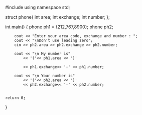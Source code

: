 #include <iostream>
using namespace std;

struct phone{
    int area;
    int exchange;
    int number;
};


int main()
{
        phone ph1 = {212,767,8900};
        phone ph2;

        cout << "Enter your area code, exchange and number : ";
        cout << "\nDon't use leading zero";
        cin >> ph2.area >> ph2.exchange >> ph2.number;

        cout << "\n My number is"
            << '('<< ph1.area << ')'

            << ph1.exchange<< '-' << ph1.number;

        cout << "\n Your number is"
            << '('<< ph2.area << ')'
            << ph2.exchange<< '-' << ph2.number;


    return 0;
}


